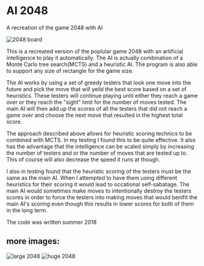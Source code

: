 # AI 2048
A recreation of the game 2048 with AI

![2048 board](https://i.imgur.com/KprsooS.png)

This is a recreated version of the poplular game 2048 with an artificial intelligence to play it automatically. The AI is actually combination of a Monte Carlo tree search(MCTS) and a heuristic AI. The program is also able to support any size of rectangle for the game size.

The AI works by using a set of greedy testers that look one move into the future and pick the move that will yeild the best score based on a set of heuristics. These testers will continue playing until either they reach a game over or they reach the "sight" limit for the number of moves tested. The main AI will then add up the scores of all the testers that did not reach a game over and choose the next move that resulted in the highest total score.

The approach described above allows for heuristic scoring technics to be combined with MCTS. In my testing I found this to be quite effective. It also has the advantage that the intelligence can be scaled simply by increasing the number of testers and or the number of moves that are tested up to. This of course will also decrease the speed it runs at though.

I also in testing found that the heuristic scoring of the testers must be the same as the main AI. When I attempted to have them using different heuristics for their scoring it would lead to occational self-sabatage. The main AI would sometimes make moves to intentionally destroy the testers scores in order to force the testers into making moves that would benifit the main AI's scoring even though this results in lower scores for both of them in the long term.

The code was written summer 2018

## more images:
![large 2048](https://i.imgur.com/FUlIYWX.png)
![huge 2048](https://i.imgur.com/rdyHMt6.png)
